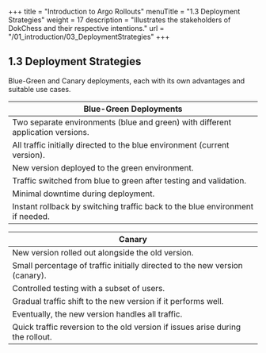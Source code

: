 +++
title = "Introduction to Argo Rollouts"
menuTitle = "1.3 Deployment Strategies"
weight = 17
description = "Illustrates the stakeholders of DokChess and their respective intentions."
url = "/01_introduction/03_DeploymentStrategies"
+++

## 1.3 Deployment Strategies

Blue-Green and Canary deployments, each with its own advantages and suitable use cases.


|Blue-Green Deployments|
|---------------------|
|Two separate environments (blue and green) with different application versions.
|All traffic initially directed to the blue environment (current version).
|New version deployed to the green environment.
|Traffic switched from blue to green after testing and validation.
|Minimal downtime during deployment.
|Instant rollback by switching traffic back to the blue environment if needed.

|Canary|
|---------------------|
|New version rolled out alongside the old version.
|Small percentage of traffic initially directed to the new version (canary).
|Controlled testing with a subset of users.
|Gradual traffic shift to the new version if it performs well.
|Eventually, the new version handles all traffic.
|Quick traffic reversion to the old version if issues arise during the rollout.